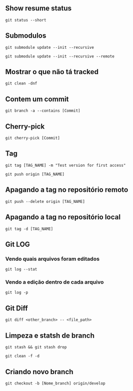 ## Show resume status
```
git status --short
```
## Submodulos
```
git submodule update --init --recursive
```
```
git submodule update --init --recursive --remote
```
## Mostrar o que não tá tracked
```
git clean -dnf
```
## Contem um commit
```
git branch -a --contains [Commit]
```
## Cherry-pick
```
git cherry-pick [Commit]
```
## Tag
```
git tag [TAG_NAME] -m "Test version for first access"
```
```
git push origin [TAG_NAME]
```
## Apagando a tag no repositório remoto
```
git push --delete origin [TAG_NAME]
```
## Apagando a tag no repositório local
```
git tag -d [TAG_NAME]
```
## Git LOG
### Vendo quais arquivos foram editados
```
git log --stat
```
### Vendo a edição dentro de cada arquivo
```
git log -p
```
## Git Diff
```
git diff <other_branch> -- <file_path>
```
## Limpeza e statsh de branch
```
git stash && git stash drop
```
```
git clean -f -d
```
## Criando novo branch
```
git checkout -b [Nome_branch] origin/develop
```